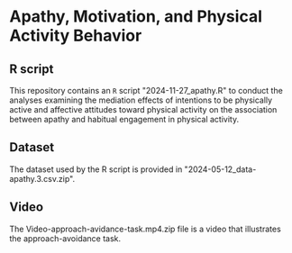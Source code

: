 # Apathy, Motivation, and Physical Activity Behavior


## R script
This repository contains an `R` script "2024-11-27_apathy.R" to conduct the analyses examining the mediation effects of intentions to be physically active and affective attitudes toward physical activity on the association between apathy and habitual engagement in physical activity. 

## Dataset
The dataset used by the R script is provided in "2024-05-12_data-apathy.3.csv.zip".

## Video
The Video-approach-avidance-task.mp4.zip file is a video that illustrates the approach-avoidance task.
